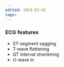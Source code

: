 ```yaml
---
edited: 2024-03-02
tags:
---
```


### ECG features
- ST-segment sagging
- T-wave flattening
- QT interval shortening
- U-wave in 
